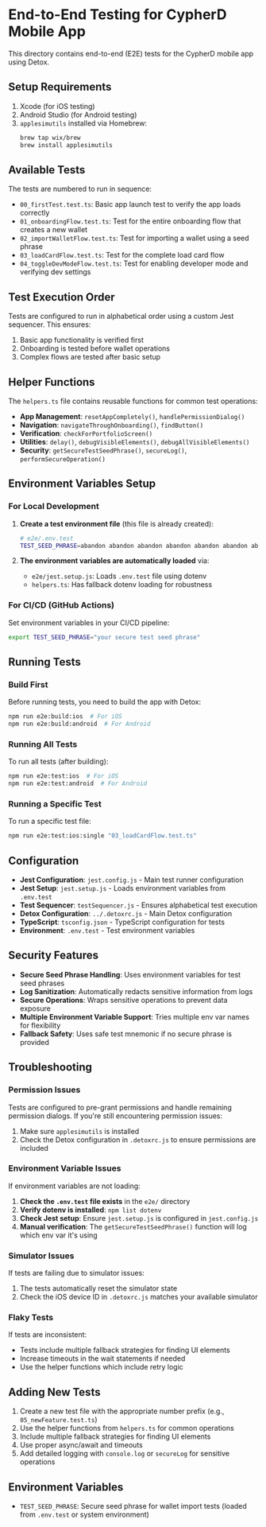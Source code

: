 # End-to-End Testing for CypherD Mobile App

This directory contains end-to-end (E2E) tests for the CypherD mobile app using Detox.

## Setup Requirements

1. Xcode (for iOS testing)
2. Android Studio (for Android testing)
3. `applesimutils` installed via Homebrew:
   ```bash
   brew tap wix/brew
   brew install applesimutils
   ```

## Available Tests

The tests are numbered to run in sequence:

- `00_firstTest.test.ts`: Basic app launch test to verify the app loads correctly
- `01_onboardingFlow.test.ts`: Test for the entire onboarding flow that creates a new wallet
- `02_importWalletFlow.test.ts`: Test for importing a wallet using a seed phrase
- `03_loadCardFlow.test.ts`: Test for the complete load card flow
- `04_toggleDevModeFlow.test.ts`: Test for enabling developer mode and verifying dev settings

## Test Execution Order

Tests are configured to run in alphabetical order using a custom Jest sequencer. This ensures:

1. Basic app functionality is verified first
2. Onboarding is tested before wallet operations
3. Complex flows are tested after basic setup

## Helper Functions

The `helpers.ts` file contains reusable functions for common test operations:

- **App Management**: `resetAppCompletely()`, `handlePermissionDialog()`
- **Navigation**: `navigateThroughOnboarding()`, `findButton()`
- **Verification**: `checkForPortfolioScreen()`
- **Utilities**: `delay()`, `debugVisibleElements()`, `debugAllVisibleElements()`
- **Security**: `getSecureTestSeedPhrase()`, `secureLog()`, `performSecureOperation()`

## Environment Variables Setup

### For Local Development

1. **Create a test environment file** (this file is already created):

   ```bash
   # e2e/.env.test
   TEST_SEED_PHRASE=abandon abandon abandon abandon abandon abandon abandon abandon abandon abandon abandon about
   ```

2. **The environment variables are automatically loaded** via:
   - `e2e/jest.setup.js`: Loads `.env.test` file using dotenv
   - `helpers.ts`: Has fallback dotenv loading for robustness

### For CI/CD (GitHub Actions)

Set environment variables in your CI/CD pipeline:

```bash
export TEST_SEED_PHRASE="your secure test seed phrase"
```

## Running Tests

### Build First

Before running tests, you need to build the app with Detox:

```bash
npm run e2e:build:ios  # For iOS
npm run e2e:build:android  # For Android
```

### Running All Tests

To run all tests (after building):

```bash
npm run e2e:test:ios  # For iOS
npm run e2e:test:android  # For Android
```

### Running a Specific Test

To run a specific test file:

```bash
npm run e2e:test:ios:single "03_loadCardFlow.test.ts"
```

## Configuration

- **Jest Configuration**: `jest.config.js` - Main test runner configuration
- **Jest Setup**: `jest.setup.js` - Loads environment variables from `.env.test`
- **Test Sequencer**: `testSequencer.js` - Ensures alphabetical test execution
- **Detox Configuration**: `../.detoxrc.js` - Main Detox configuration
- **TypeScript**: `tsconfig.json` - TypeScript configuration for tests
- **Environment**: `.env.test` - Test environment variables

## Security Features

- **Secure Seed Phrase Handling**: Uses environment variables for test seed phrases
- **Log Sanitization**: Automatically redacts sensitive information from logs
- **Secure Operations**: Wraps sensitive operations to prevent data exposure
- **Multiple Environment Variable Support**: Tries multiple env var names for flexibility
- **Fallback Safety**: Uses safe test mnemonic if no secure phrase is provided

## Troubleshooting

### Permission Issues

Tests are configured to pre-grant permissions and handle remaining permission dialogs. If you're still encountering permission issues:

1. Make sure `applesimutils` is installed
2. Check the Detox configuration in `.detoxrc.js` to ensure permissions are included

### Environment Variable Issues

If environment variables are not loading:

1. **Check the `.env.test` file exists** in the `e2e/` directory
2. **Verify dotenv is installed**: `npm list dotenv`
3. **Check Jest setup**: Ensure `jest.setup.js` is configured in `jest.config.js`
4. **Manual verification**: The `getSecureTestSeedPhrase()` function will log which env var it's using

### Simulator Issues

If tests are failing due to simulator issues:

1. The tests automatically reset the simulator state
2. Check the iOS device ID in `.detoxrc.js` matches your available simulator

### Flaky Tests

If tests are inconsistent:

- Tests include multiple fallback strategies for finding UI elements
- Increase timeouts in the wait statements if needed
- Use the helper functions which include retry logic

## Adding New Tests

1. Create a new test file with the appropriate number prefix (e.g., `05_newFeature.test.ts`)
2. Use the helper functions from `helpers.ts` for common operations
3. Include multiple fallback strategies for finding UI elements
4. Use proper async/await and timeouts
5. Add detailed logging with `console.log` or `secureLog` for sensitive operations

## Environment Variables

- `TEST_SEED_PHRASE`: Secure seed phrase for wallet import tests (loaded from `.env.test` or system environment)
